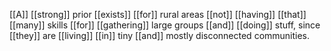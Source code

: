 [[A]] [[strong]] prior [[exists]] [[for]] rural areas [[not]] [[having]] [[that]] [[many]] skills [[for]] [[gathering]] large groups [[and]] [[doing]] stuff, since [[they]] are [[living]] [[in]] tiny [[and]] mostly disconnected communities.